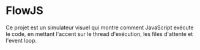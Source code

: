 # FlowJS
Ce projet est un simulateur visuel qui montre comment JavaScript exécute le code, en mettant l'accent sur le thread d'exécution, les files d'attente et l'event loop.
